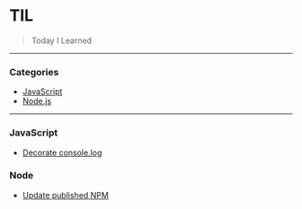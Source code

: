 # TIL
> Today I Learned

---
### Categories
- [JavaScript](#javascript)
- [Node.js](#node)

---
### JavaScript
- [Decorate console.log](javascript/decorate-console-log.md)

### Node
- [Update published NPM](node/update-published-npm.md)


